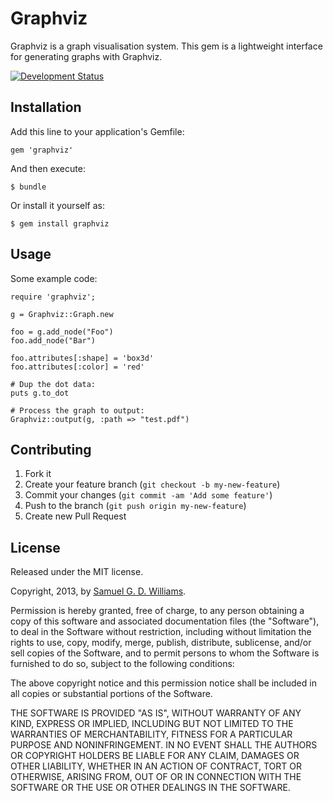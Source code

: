 # Graphviz

Graphviz is a graph visualisation system. This gem is a lightweight interface for generating graphs with Graphviz.

[![Development Status](https://github.com/ioquatix/graphviz/workflows/Development/badge.svg)](https://github.com/ioquatix/graphviz/actions?workflow=Development)

## Installation

Add this line to your application's Gemfile:

	gem 'graphviz'

And then execute:

	$ bundle

Or install it yourself as:

	$ gem install graphviz

## Usage

Some example code:

	require 'graphviz';

	g = Graphviz::Graph.new

	foo = g.add_node("Foo")
	foo.add_node("Bar")

	foo.attributes[:shape] = 'box3d'
	foo.attributes[:color] = 'red'

	# Dup the dot data:
	puts g.to_dot

	# Process the graph to output:
	Graphviz::output(g, :path => "test.pdf")

## Contributing

1. Fork it
2. Create your feature branch (`git checkout -b my-new-feature`)
3. Commit your changes (`git commit -am 'Add some feature'`)
4. Push to the branch (`git push origin my-new-feature`)
5. Create new Pull Request

## License

Released under the MIT license.

Copyright, 2013, by [Samuel G. D. Williams](http://www.codeotaku.com/samuel-williams).

Permission is hereby granted, free of charge, to any person obtaining a copy
of this software and associated documentation files (the "Software"), to deal
in the Software without restriction, including without limitation the rights
to use, copy, modify, merge, publish, distribute, sublicense, and/or sell
copies of the Software, and to permit persons to whom the Software is
furnished to do so, subject to the following conditions:

The above copyright notice and this permission notice shall be included in
all copies or substantial portions of the Software.

THE SOFTWARE IS PROVIDED "AS IS", WITHOUT WARRANTY OF ANY KIND, EXPRESS OR
IMPLIED, INCLUDING BUT NOT LIMITED TO THE WARRANTIES OF MERCHANTABILITY,
FITNESS FOR A PARTICULAR PURPOSE AND NONINFRINGEMENT. IN NO EVENT SHALL THE
AUTHORS OR COPYRIGHT HOLDERS BE LIABLE FOR ANY CLAIM, DAMAGES OR OTHER
LIABILITY, WHETHER IN AN ACTION OF CONTRACT, TORT OR OTHERWISE, ARISING FROM,
OUT OF OR IN CONNECTION WITH THE SOFTWARE OR THE USE OR OTHER DEALINGS IN
THE SOFTWARE.

